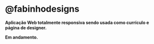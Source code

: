 # @fabinhodesigns

**Aplicação Web totalmente responsiva sendo usada como currículo e página de designer.**

**Em andamento.**
